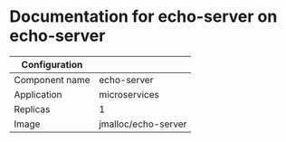 # Documentation for echo-server on echo-server

| Configuration ||
| --- | ---- |
| Component name | echo-server |
| Application | microservices |
| Replicas | 1 |
| Image | jmalloc/echo-server |

